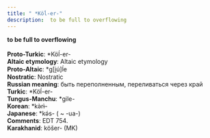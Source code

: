 ```yaml
---
title: " *Köĺ-er-"
description:  to be full to overflowing
---
```

<strong> to be full to overflowing</strong><br><br>
<strong>Proto-Turkic</strong>:  *Köĺ-er-<br>
<strong>Altaic etymology</strong>:  Altaic etymology<br>
<strong> Proto-Altaic</strong>:  *g[i̯ú]ĺe<br>
<strong>Nostratic</strong>:  Nostratic<br>
<strong>Russian meaning</strong>:  быть переполненным, переливаться через край<br>
<strong>Turkic</strong>:  *Köĺ-er-<br>
<strong>Tungus-Manchu</strong>:  *gile-<br>
<strong>Korean</strong>:  *kǝ̀rɨ̀-<br>
<strong>Japanese</strong>:  *kǝ́s- ( ~ -ua-)<br>
<strong>Comments</strong>:  EDT 754.<br>
<strong>Karakhanid</strong>:  köšer- (MK)<br>



